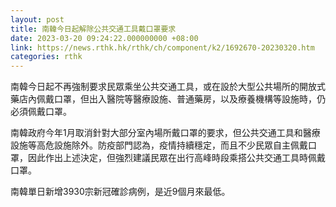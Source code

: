 ```yaml
---
layout: post
title: 南韓今日起解除公共交通工具戴口罩要求
date: 2023-03-20 09:24:22.000000000 +08:00
link: https://news.rthk.hk/rthk/ch/component/k2/1692670-20230320.htm
categories: rthk
---
```


南韓今日起不再強制要求民眾乘坐公共交通工具，或在設於大型公共場所的開放式藥店內佩戴口罩，但出入醫院等醫療設施、普通藥房，以及療養機構等設施時，仍必須佩戴口罩。

南韓政府今年1月取消針對大部分室內場所戴口罩的要求，但公共交通工具和醫療設施等高危設施除外。防疫部門認為，疫情持續穩定，而且不少民眾自主佩戴口罩，因此作出上述決定，但強烈建議民眾在出行高峰時段乘搭公共交通工具時佩戴口罩。

南韓單日新增3930宗新冠確診病例，是近9個月來最低。
